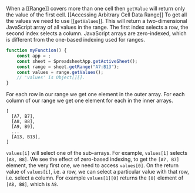When a [[Range]] covers more than one cell then `getValue` will return only the value of the first cell. [[Accessing Arbitrary Cell Data Range]]
To get all the values we need to use [[`getValues`]].
This will return a two-dimensional JavaScript array of all values in the range.
The first index selects a row, the second index selects a column.
JavaScript arrays are zero-indexed,
which is different from the one-based indexing used for ranges.

```js
function myFunction() {
	const app = ;
	const sheet = SpreadsheetApp.getActiveSheet();
	const range = sheet.getRange("A7:B13");
	const values = range.getValues();
	// 'values' is Object[][].
}
```

For each row in our range we get one element in the outer array.
For each column of our range we get one element for each in the inner arrays.
```
[
  [A7, B7],
  [A8, B8],
  [A9, B9],
  ...
  [A13, B13],
]
```

`values[i]` will select one of the  sub-arrays.
For example, `values[1]` selects `[A8, B8]`.
We see the effect of zero-based indexing,
to get the `[A7, B7]` element, the very first one, we need to access `values[0]`.
On the return value of `values[i]`, i.e. a row, we can select a particular value with that row, i.e. select a column.
For example `values[1][0]` returns the `[0]` element of `[A8, B8]`, which is `A8`.